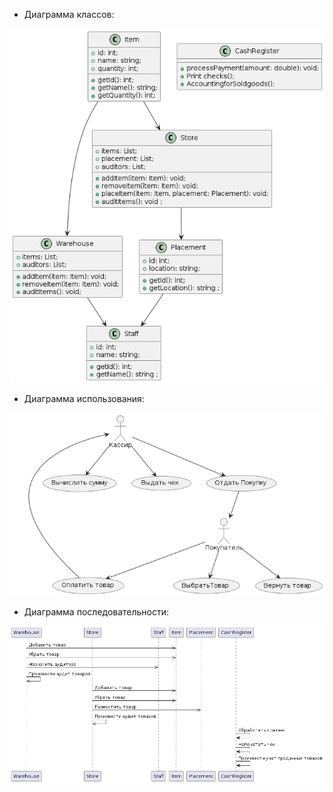 - Диаграмма классов:
  
![class](https://github.com/dmtmlv/-11-1/blob/main/UML/screen/test_class.png)


- Диаграмма использования:
  
![use_case](https://github.com/dmtmlv/-11-1/blob/main/UML/screen/test_use_case.png)


- Диаграмма последовательности:
  
![sequence](https://github.com/dmtmlv/-11-1/blob/main/UML/screen/sequence.png)
